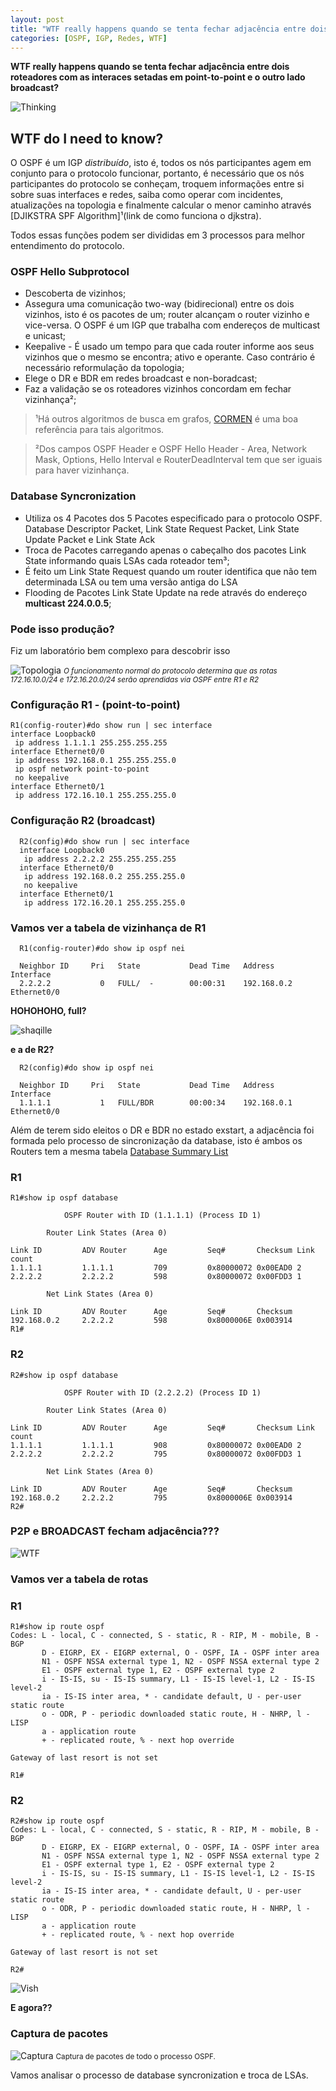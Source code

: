 ```yaml
---
layout: post
title: "WTF really happens quando se tenta fechar adjacência entre dois roteadores com as interaces setadas em point-to-point e o outro lado broadcast?"
categories: [OSPF, IGP, Redes, WTF]
---
```



**WTF really happens quando se tenta fechar adjacência entre dois roteadores com as interaces setadas em point-to-point e o outro lado broadcast?**

![Thinking](https://media.giphy.com/media/DfSXiR60W9MVq/giphy.gif)

## WTF do I need to know? ##

O OSPF é um IGP *distribuído*, isto é, todos os nós participantes agem em conjunto para o protocolo funcionar, portanto, é necessário que os nós participantes do protocolo se conheçam, troquem informações entre si sobre suas interfaces e redes, saiba como operar com incidentes, atualizações na topologia e finalmente calcular o menor caminho através [DJIKSTRA SPF Algorithm]¹(link de como funciona o djkstra).

Todos essas funções podem ser divididas em 3 processos para melhor entendimento do protocolo.

### OSPF Hello Subprotocol ###

- Descoberta de vizinhos;
- Assegura uma comunicação two-way (bidirecional) entre os dois vizinhos, isto é os pacotes de um; router alcançam o router vizinho e vice-versa. O OSPF é um IGP que trabalha com endereços de multicast e unicast;
- Keepalive - É usado um tempo para que cada router informe aos seus vizinhos que o mesmo se encontra; ativo e operante. Caso contrário é necessário reformulação da topologia;
- Elege o DR e BDR em redes broadcast e non-boradcast;
- Faz a validação se os roteadores vizinhos concordam em fechar vizinhança²;

> ¹Há outros algoritmos de busca em grafos, [CORMEN]() é uma boa referência para tais algoritmos.

> ²Dos campos OSPF Header e OSPF Hello Header - Area, Network Mask, Options, Hello Interval e RouterDeadInterval tem que ser iguais para haver vizinhança.

### Database Syncronization ###

- Utiliza os 4 Pacotes dos 5 Pacotes especificado para o protocolo OSPF. Database Descriptor Packet, Link State Request Packet, Link State Update Packet e Link State Ack
- Troca de Pacotes carregando apenas o cabeçalho dos pacotes Link State informando quais LSAs cada roteador tem³;
- É feito um Link State Request quando um router identifica que não tem determinada LSA ou tem uma versão antiga do LSA
- Flooding de Pacotes Link State Update na rede através do endereço **multicast 224.0.0.5**;

### Pode isso produção? ###

Fiz um laboratório bem complexo para descobrir isso

![Topologia](/images/topologia1.png)
<small> *O funcionamento normal do protocolo determina que as rotas 172.16.10.0/24 e 172.16.20.0/24 serão aprendidas via OSPF entre R1 e R2* </small>

### Configuração R1 - (point-to-point) ###

```
R1(config-router)#do show run | sec interface
interface Loopback0
 ip address 1.1.1.1 255.255.255.255
interface Ethernet0/0
 ip address 192.168.0.1 255.255.255.0
 ip ospf network point-to-point
 no keepalive
interface Ethernet0/1
 ip address 172.16.10.1 255.255.255.0

```

### Configuração R2 (broadcast) ###

```cisco CLI
  R2(config)#do show run | sec interface
  interface Loopback0
   ip address 2.2.2.2 255.255.255.255
  interface Ethernet0/0
   ip address 192.168.0.2 255.255.255.0
   no keepalive
  interface Ethernet0/1
   ip address 172.16.20.1 255.255.255.0

```

### Vamos ver a tabela de vizinhança de R1 ###

```CISCO CLI
  R1(config-router)#do show ip ospf nei

  Neighbor ID     Pri   State           Dead Time   Address         Interface
  2.2.2.2           0   FULL/  -        00:00:31    192.168.0.2     Ethernet0/0

```

**HOHOHOHO, full?**

![shaqille](https://media.giphy.com/media/go3X4svFhKdzi/giphy.gif)

**e a de R2?**

```CISCO CLI
  R2(config)#do show ip ospf nei

  Neighbor ID     Pri   State           Dead Time   Address         Interface
  1.1.1.1           1   FULL/BDR        00:00:34    192.168.0.1     Ethernet0/0
```

Além de terem sido eleitos o DR e BDR no estado exstart, a adjacência foi formada pelo processo de sincronização da database, isto é ambos os Routers tem a mesma tabela [Database Summary List](https://tools.ietf.org/html/rfc2328#section-10)

### R1 ###

```CISCO CLI
R1#show ip ospf database

            OSPF Router with ID (1.1.1.1) (Process ID 1)

		Router Link States (Area 0)

Link ID         ADV Router      Age         Seq#       Checksum Link count
1.1.1.1         1.1.1.1         709         0x80000072 0x00EAD0 2
2.2.2.2         2.2.2.2         598         0x80000072 0x00FDD3 1

		Net Link States (Area 0)

Link ID         ADV Router      Age         Seq#       Checksum
192.168.0.2     2.2.2.2         598         0x8000006E 0x003914
R1#
```

### R2 ###

```CISCO CLI
R2#show ip ospf database

            OSPF Router with ID (2.2.2.2) (Process ID 1)

		Router Link States (Area 0)

Link ID         ADV Router      Age         Seq#       Checksum Link count
1.1.1.1         1.1.1.1         908         0x80000072 0x00EAD0 2
2.2.2.2         2.2.2.2         795         0x80000072 0x00FDD3 1

		Net Link States (Area 0)

Link ID         ADV Router      Age         Seq#       Checksum
192.168.0.2     2.2.2.2         795         0x8000006E 0x003914
R2#
```

### P2P e BROADCAST fecham adjacência??? ###

![WTF](https://media.giphy.com/media/ukGm72ZLZvYfS/giphy.gif)

### Vamos ver a tabela de rotas ###

### R1 ###

```CISCO CLI
R1#show ip route ospf
Codes: L - local, C - connected, S - static, R - RIP, M - mobile, B - BGP
       D - EIGRP, EX - EIGRP external, O - OSPF, IA - OSPF inter area
       N1 - OSPF NSSA external type 1, N2 - OSPF NSSA external type 2
       E1 - OSPF external type 1, E2 - OSPF external type 2
       i - IS-IS, su - IS-IS summary, L1 - IS-IS level-1, L2 - IS-IS level-2
       ia - IS-IS inter area, * - candidate default, U - per-user static route
       o - ODR, P - periodic downloaded static route, H - NHRP, l - LISP
       a - application route
       + - replicated route, % - next hop override

Gateway of last resort is not set

R1#
```

### R2 ###

```CISCO CLI
R2#show ip route ospf
Codes: L - local, C - connected, S - static, R - RIP, M - mobile, B - BGP
       D - EIGRP, EX - EIGRP external, O - OSPF, IA - OSPF inter area
       N1 - OSPF NSSA external type 1, N2 - OSPF NSSA external type 2
       E1 - OSPF external type 1, E2 - OSPF external type 2
       i - IS-IS, su - IS-IS summary, L1 - IS-IS level-1, L2 - IS-IS level-2
       ia - IS-IS inter area, * - candidate default, U - per-user static route
       o - ODR, P - periodic downloaded static route, H - NHRP, l - LISP
       a - application route
       + - replicated route, % - next hop override

Gateway of last resort is not set

R2#
```

![Vish](https://media.giphy.com/media/SDogLD4FOZMM8/giphy.gif)

**E agora??**

### Captura de pacotes ###

![Captura](/images/captura-topologia1.png)
<small> Captura de pacotes de todo o processo OSPF.</small>

Vamos analisar o processo de database syncronization e troca de LSAs.


